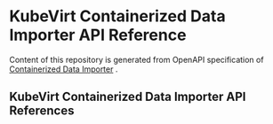 # KubeVirt Containerized Data Importer API Reference

Content of this repository is generated from OpenAPI specification of
[Containerized Data Importer](https://github.com/kubevirt/containerized-data-importer) .

## KubeVirt Containerized Data Importer API References
